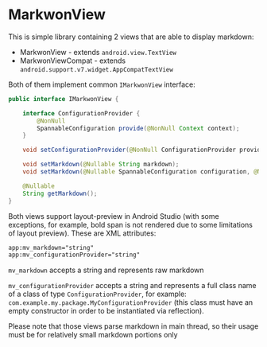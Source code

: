# MarkwonView

<MavenBadge2xx artifact="markwon-view" />

This is simple library containing 2 views that are able to display markdown:
* MarkwonView - extends `android.view.TextView`
* MarkwonViewCompat - extends `android.support.v7.widget.AppCompatTextView`

Both of them implement common `IMarkwonView` interface:
```java
public interface IMarkwonView {

    interface ConfigurationProvider {
        @NonNull
        SpannableConfiguration provide(@NonNull Context context);
    }

    void setConfigurationProvider(@NonNull ConfigurationProvider provider);

    void setMarkdown(@Nullable String markdown);
    void setMarkdown(@Nullable SpannableConfiguration configuration, @Nullable String markdown);

    @Nullable
    String getMarkdown();
}
```

Both views support layout-preview in Android Studio (with some exceptions, for example, bold span is not rendered due to some limitations of layout preview).
These are XML attributes:

```xml
app:mv_markdown="string"
app:mv_configurationProvider="string"
```

`mv_markdown` accepts a string and represents raw markdown

`mv_configurationProvider` accepts a string and represents a full class name of a class of type `ConfigurationProvider`,
for example: `com.example.my.package.MyConfigurationProvider` (this class must have an empty constructor
in order to be instantiated via reflection).

Please note that those views parse markdown in main thread, so their usage must be for relatively small markdown portions only
